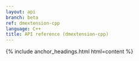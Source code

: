 ```yaml
---
layout: api
branch: beta
ref: dmextension-cpp
language: C++
title: API reference (dmextension-cpp)
---
```

{% include anchor_headings.html html=content %}